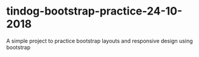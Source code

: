 # tindog-bootstrap-practice-24-10-2018

A simple project to practice bootstrap layouts and responsive design using bootstrap
